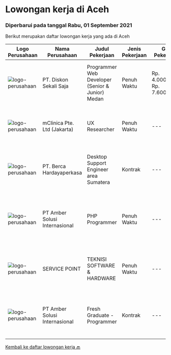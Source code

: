 
  # Lowongan kerja di Aceh

  ### Diperbarui pada tanggal Rabu, 01 September 2021

  Berikut merupakan daftar lowongan kerja yang ada di Aceh

  |Logo Perusahaan | Nama Perusahaan | Judul Pekerjaan | Jenis Pekerjaan | Gaji Pekerjaan | Lokasi | Deskripsi | Tanggal diunggah | Pranala |
  | -------------- | --------------- | --------------- | --------- | --------- | -------------- | ------- | ----------- | ----------- |
  |![logo-perusahaan](https://image-service-cdn.seek.com.au/37da413d1d78b985b44db2cacac2517bee9e42db/ee4dce1061f3f616224767ad58cb2fc751b8d2dc)|PT. Diskon Sekali Saja|Programmer Web Developer (Senior & Junior) Medan|Penuh Waktu|Rp. 4.000.000-Rp. 7.600.000|Sumatera Utara|# Paham php dan web development# Memiliki Team work effort# Kami memberikan benefit saham (esop) di perusahaan kami untuk kandidat yang tepat#...|Jumat, 27 Agustus 2021|https://www.jobstreet.co.id/id/job/programmer-web-developer-senior-junior-medan-3602764?token=0~a1203db9-ef6f-4f54-a353-c1d09f07931d&sectionRank=1&jobId=jobstreet-id-job-3602764|
|![logo-perusahaan](https://image-service-cdn.seek.com.au/7665bb5bd589f085f653b36d2f3cbccaf93e5953/ee4dce1061f3f616224767ad58cb2fc751b8d2dc)|mClinica Pte. Ltd (Jakarta)|UX Researcher|Penuh Waktu|---|Aceh|mClinica is hiring for a UX Researcher to serve our clients in Southeast Asia and support our growth regionally and globally. We are looking for a...|Rabu, 18 Agustus 2021|https://www.jobstreet.co.id/id/job/ux-researcher-3591644?token=0~a1203db9-ef6f-4f54-a353-c1d09f07931d&sectionRank=2&jobId=jobstreet-id-job-3591644|
|![logo-perusahaan](https://image-service-cdn.seek.com.au/0c900ac2b5b1a2cf9bee651ce5d069e68ff14c92/ee4dce1061f3f616224767ad58cb2fc751b8d2dc)|PT. Berca Hardayaperkasa|Desktop Support Engineer area Sumatera|Kontrak|---|Aceh|Delivery the implementation and provide PC, Printer, and Networking. Analyze and diagnose technical issues and give fast problem resolution Technical...|Senin, 16 Agustus 2021|https://www.jobstreet.co.id/id/job/desktop-support-engineer-area-sumatera-3601806?token=0~a1203db9-ef6f-4f54-a353-c1d09f07931d&sectionRank=3&jobId=jobstreet-id-job-3601806|
|![logo-perusahaan](https://us.123rf.com/450wm/pavelstasevich/pavelstasevich1811/pavelstasevich181101027/112815900-stock-vector-no-image-available-icon-flat-vector.jpg?ver=6)|PT Amber Solusi Internasional|PHP Programmer|Penuh Waktu|---|Makassar|PHP ProgrammerRequirements: At least 5 years of solid hands-on experience in web development Required skills: MYSQL, CSS, HTML, Javascript, PHP...|Selasa, 10 Agustus 2021|https://www.jobstreet.co.id/id/job/php-programmer-3598232?token=0~a1203db9-ef6f-4f54-a353-c1d09f07931d&sectionRank=4&jobId=jobstreet-id-job-3598232|
|![logo-perusahaan](https://us.123rf.com/450wm/pavelstasevich/pavelstasevich1811/pavelstasevich181101027/112815900-stock-vector-no-image-available-icon-flat-vector.jpg?ver=6)|SERVICE POINT|TEKNISI SOFTWARE & HARDWARE|Penuh Waktu|---|Kota Banda Aceh|Kualifikasi : Umur 20-30 tahun Diutamakan berpengalaman dibidang nya Rajin, teliti, jujur, disiplin, dan bertanggung jawab Memahami dunia Smartphone...|Selasa, 10 Agustus 2021|https://www.jobstreet.co.id/id/job/teknisi-software-hardware-3597598?token=0~a1203db9-ef6f-4f54-a353-c1d09f07931d&sectionRank=5&jobId=jobstreet-id-job-3597598|
|![logo-perusahaan](https://us.123rf.com/450wm/pavelstasevich/pavelstasevich1811/pavelstasevich181101027/112815900-stock-vector-no-image-available-icon-flat-vector.jpg?ver=6)|PT Amber Solusi Internasional|Fresh Graduate - Programmer|Kontrak|---|Makassar|Requirements: Stable internet connection at home is a must Have basic knowledge of OOP, MVC, CRUD, OOAD and Design Pattern concept Passionate about...|Senin, 09 Agustus 2021|https://www.jobstreet.co.id/id/job/fresh-graduate-programmer-3596976?token=0~a1203db9-ef6f-4f54-a353-c1d09f07931d&sectionRank=6&jobId=jobstreet-id-job-3596976|


  [Kembali ke daftar lowongan kerja 🔙](../README.md#daftar-lowongan-kerja)
  